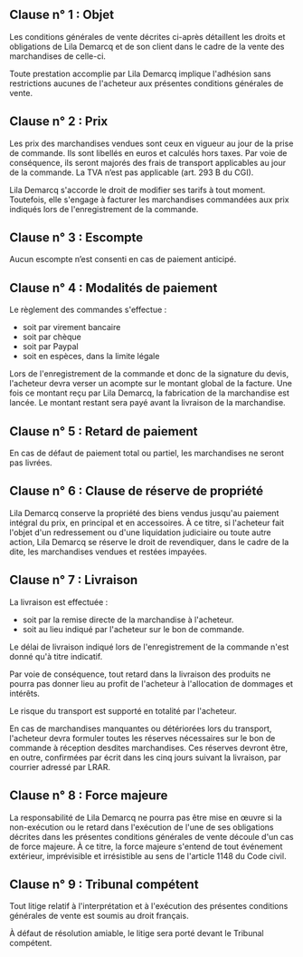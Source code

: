 ## Clause n° 1 : Objet

Les conditions générales de vente décrites ci-après détaillent les droits et obligations de Lila Demarcq et de son
client dans le cadre de la vente des marchandises de celle-ci.

Toute prestation accomplie par Lila Demarcq implique l'adhésion sans restrictions aucunes de l'acheteur aux présentes
conditions générales de vente.

## Clause n° 2 : Prix

Les prix des marchandises vendues sont ceux en vigueur au jour de la prise de commande. Ils sont libellés en euros et
calculés hors taxes. Par voie de conséquence, ils seront majorés des frais de transport applicables au jour de la
commande. La TVA n’est pas applicable (art. 293 B du CGI).

Lila Demarcq s'accorde le droit de modifier ses tarifs à tout moment. Toutefois, elle s'engage à facturer les
marchandises commandées aux prix indiqués lors de l'enregistrement de la commande.

## Clause n° 3 : Escompte

Aucun escompte n’est consenti en cas de paiement anticipé.

## Clause n° 4 : Modalités de paiement

Le règlement des commandes s'effectue :

- soit par virement bancaire
- soit par chèque
- soit par Paypal
- soit en espèces, dans la limite légale

Lors de l'enregistrement de la commande et donc de la signature du devis, l'acheteur devra verser un acompte sur le
montant global de la facture. Une fois ce montant reçu par Lila Demarcq, la fabrication de la marchandise est lancée. Le
montant restant sera payé avant la livraison de la marchandise.

## Clause n° 5 : Retard de paiement

En cas de défaut de paiement total ou partiel, les marchandises ne seront pas livrées.

## Clause n° 6 : Clause de réserve de propriété

Lila Demarcq conserve la propriété des biens vendus jusqu'au paiement intégral du prix, en principal et en accessoires.
À ce titre, si l'acheteur fait l'objet d'un redressement ou d'une liquidation judiciaire ou toute autre action, Lila
Demarcq se réserve le droit de revendiquer, dans le cadre de la dite, les marchandises vendues et restées impayées.

## Clause n° 7 : Livraison

La livraison est effectuée :

- soit par la remise directe de la marchandise à l'acheteur.
- soit au lieu indiqué par l'acheteur sur le bon de commande.

Le délai de livraison indiqué lors de l'enregistrement de la commande n'est donné qu'à titre indicatif.

Par voie de conséquence, tout retard dans la livraison des produits ne pourra pas donner lieu au profit de l'acheteur à
l'allocation de dommages et intérêts.

Le risque du transport est supporté en totalité par l'acheteur.

En cas de marchandises manquantes ou détériorées lors du transport, l'acheteur devra formuler toutes les réserves
nécessaires sur le bon de commande à réception desdites marchandises. Ces réserves devront être, en outre, confirmées
par écrit dans les cinq jours suivant la livraison, par courrier adressé par LRAR.

## Clause n° 8 : Force majeure

La responsabilité de Lila Demarcq ne pourra pas être mise en œuvre si la non-exécution ou le retard dans l'exécution de
l'une de ses obligations décrites dans les présentes conditions générales de vente découle d'un cas de force majeure. À
ce titre, la force majeure s'entend de tout événement extérieur, imprévisible et irrésistible au sens de l'article 1148
du Code civil.

## Clause n° 9 : Tribunal compétent

Tout litige relatif à l'interprétation et à l'exécution des présentes conditions générales de vente est soumis au droit
français.

À défaut de résolution amiable, le litige sera porté devant le Tribunal compétent.
